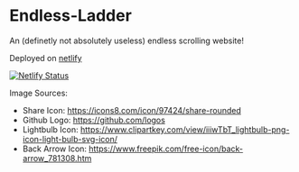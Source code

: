 # Endless-Ladder

An (definetly not absolutely useless) endless scrolling website! 


Deployed on [netlify](https://endless-ladder.netlify.app)

[![Netlify Status](https://api.netlify.com/api/v1/badges/8c92c781-9b39-424f-9001-9d11d26f415e/deploy-status)](https://app.netlify.com/sites/endless-ladder/deploys)



Image Sources: 
 - Share Icon: https://icons8.com/icon/97424/share-rounded
 - Github Logo: https://github.com/logos
 - Lightbulb Icon: https://www.clipartkey.com/view/iiiwTbT_lightbulb-png-icon-light-bulb-svg-icon/
 - Back Arrow Icon: https://www.freepik.com/free-icon/back-arrow_781308.htm
